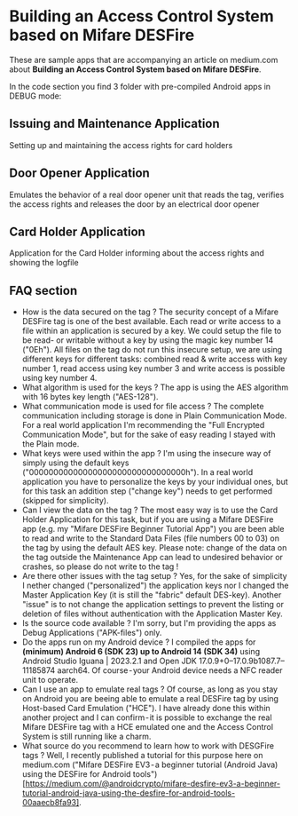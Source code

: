 # Building an Access Control System based on Mifare DESFire
These are sample apps that are accompanying an article on medium.com about **Building an Access Control System based on Mifare DESFire**.

In the code section you find 3 folder with pre-compiled Android apps in DEBUG mode:

## Issuing and Maintenance Application

Setting up and maintaining the access rights for card holders

## Door Opener Application

Emulates the behavior of a real door opener unit that reads the tag, verifies the access rights and releases the door by an electrical door opener

## Card Holder Application

Application for the Card Holder informing about the access rights and showing the logfile

## FAQ section

- How is the data secured on the tag ? The security concept of a Mifare DESFire tag is one of the best available. Each read or write access to a file within an application is secured by a key. We could setup the file to be read- or writable without a key by using the magic key number 14 ("0Eh"). All files on the tag do not run this insecure setup, we are using different keys for different tasks: combined read & write access with key number 1, read access using key number 3 and write access is possible using key number 4.
- What algorithm is used for the keys ? The app is using the AES algorithm with 16 bytes key length ("AES-128").
- What communication mode is used for file access ? The complete communication including storage is done in Plain Communication Mode. For a real world application I'm recommending the "Full Encrypted Communication Mode", but for the sake of easy reading I stayed with the Plain mode.
- What keys were used within the app ? I'm using the insecure way of simply using the default keys ("00000000000000000000000000000000h"). In a real world application you have to personalize the keys by your individual ones, but for this task an addition step ("change key") needs to get performed (skipped for simplicity).
- Can I view the data on the tag ? The most easy way is to use the Card Holder Application for this task, but if you are using a Mifare DESFire app (e.g. my "Mifare DESFire Beginner Tutorial App") you are been able to read and write to the Standard Data Files (file numbers 00 to 03) on the tag by using the default AES key. Please note: change of the data on the tag outside the Maintenance App can lead to undesired behavior or crashes, so please do not write to the tag !
- Are there other issues with the tag setup ? Yes, for the sake of simplicity I nether changed ("personalized") the application keys nor I changed the Master Application Key (it is still the "fabric" default DES-key). Another "issue" is to not change the application settings to prevent the listing or deletion of files without authentication with the Application Master Key. 
- Is the source code available ? I'm sorry, but I'm providing the apps as Debug Applications ("APK-files") only.
- Do the apps run on my Android device ? I compiled the apps for **(minimum) Android 6 (SDK 23) up to Android 14 (SDK 34)** using Android Studio Iguana | 2023.2.1 and Open JDK 17.0.9+0–17.0.9b1087.7–11185874 aarch64. Of course - your Android device needs a NFC reader unit to operate.
- Can I use an app to emulate real tags ? Of course, as long as you stay on Android you are beeing able to emulate a real DESFire tag by using Host-based Card Emulation ("HCE"). I have already done this within another project and I can confirm - it is possible to exchange the real Mifare DESFire tag with a HCE emulated one and the Access Control System is still running like a charm.
- What source do you recommend to learn how to work with DESGFire tags ? Well, I recently published a tutorial for this purpose here on medium.com ("Mifare DESFire EV3 - a beginner tutorial (Android Java) using the DESFire for Android tools")[https://medium.com/@androidcrypto/mifare-desfire-ev3-a-beginner-tutorial-android-java-using-the-desfire-for-android-tools-00aaecb8fa93].

